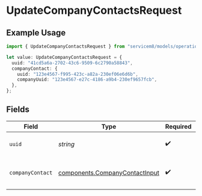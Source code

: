 # UpdateCompanyContactsRequest

## Example Usage

```typescript
import { UpdateCompanyContactsRequest } from "servicem8/models/operations";

let value: UpdateCompanyContactsRequest = {
  uuid: "41cd5a6a-2702-43c6-9509-6c2790a58843",
  companyContact: {
    uuid: "123e4567-f995-423c-a82a-230ef06e6d6b",
    companyUuid: "123e4567-e27c-4186-a9b4-230ef9657fcb",
  },
};
```

## Fields

| Field                                                                            | Type                                                                             | Required                                                                         | Description                                                                      |
| -------------------------------------------------------------------------------- | -------------------------------------------------------------------------------- | -------------------------------------------------------------------------------- | -------------------------------------------------------------------------------- |
| `uuid`                                                                           | *string*                                                                         | :heavy_check_mark:                                                               | UUID of the Company Contact                                                      |
| `companyContact`                                                                 | [components.CompanyContactInput](../../models/components/companycontactinput.md) | :heavy_check_mark:                                                               | Company Contact fields to update                                                 |